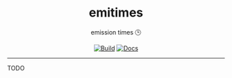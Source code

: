 <h1 align="center">emitimes</h1>

<div align="center">

emission times 🕒

[![Build](https://github.com/radio-aktywne/emitimes/actions/workflows/build.yaml/badge.svg)](https://github.com/radio-aktywne/emitimes/actions/workflows/build.yaml)
[![Docs](https://github.com/radio-aktywne/emitimes/actions/workflows/docs.yaml/badge.svg)](https://github.com/radio-aktywne/emitimes/actions/workflows/docs.yaml)

</div>

---

TODO
